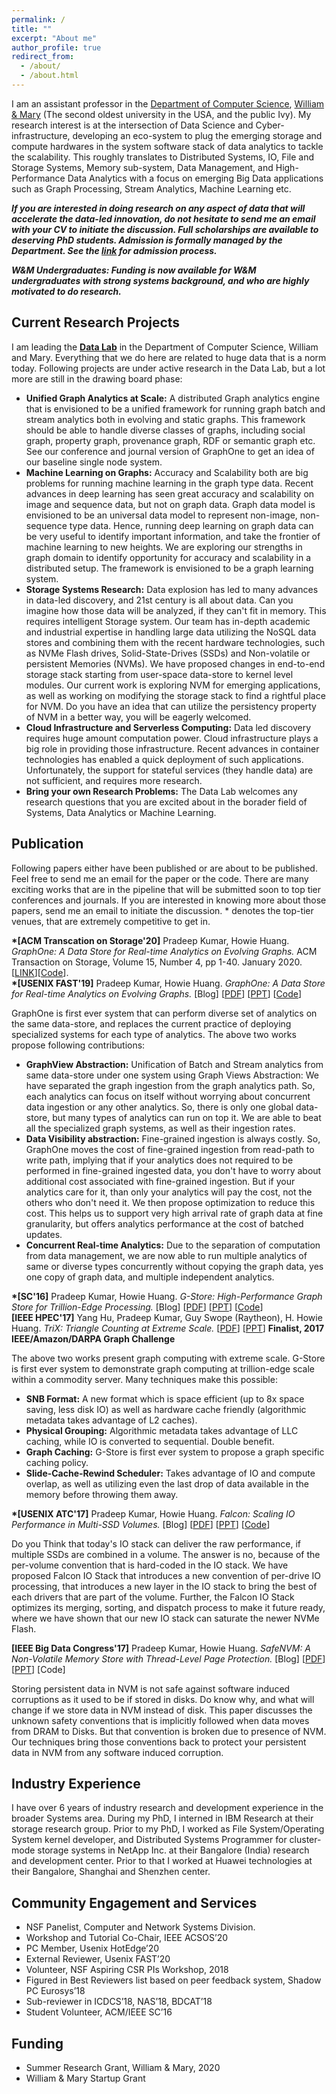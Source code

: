 ```yaml
---
permalink: /
title: ""
excerpt: "About me"
author_profile: true
redirect_from: 
  - /about/
  - /about.html
---
```


I am an assistant professor in the [Department of Computer Science](https://www.wm.edu/as/computerscience/), [William & Mary](https://www.wm.edu/) (The second oldest university in the USA, and the public Ivy). My research interest is at the intersection of Data Science and Cyber-infrastructure, developing an eco-system to plug the emerging storage and compute hardwares in the system software stack of data analytics to tackle the scalability. This roughly translates to Distributed Systems, IO, File and Storage Systems, Memory sub-system, Data Management, and High-Performance Data Analytics with a focus on emerging Big Data applications such as Graph Processing, Stream Analytics, Machine Learning etc. 

***If you are interested in doing research on any aspect of data that will accelerate the data-led innovation, do not hesitate to send me an email with your CV to initiate the discussion. Full scholarships are available to deserving PhD students. Admission is formally managed by the Department. See the [link](https://www.wm.edu/as/computerscience/graduate/admission/index.php) for admission process.***

***W&M Undergraduates: Funding is now available for W&M undergraduates with strong systems background, and who are highly motivated to do research.***

## Current Research Projects

I am leading the **[Data Lab](https://github.com/the-data-lab)** in the Department of Computer Science, William and Mary. Everything that we do here are related to huge data that is a norm today. Following projects are under active research in the Data Lab, but a lot more are still in the drawing board phase:
- **Unified Graph Analytics at Scale:** A distributed Graph analytics engine that is envisioned to be a unified framework for running graph batch and stream analytics both in evolving and static graphs. This framework should be able to handle diverse classes of graphs, including social graph, property graph, provenance graph, RDF or semantic graph etc. See our conference and journal version of GraphOne to get an idea of our baseline single node system.
- **Machine Learning on Graphs:** Accuracy and Scalability both are big problems for running machine learning in the graph type data. Recent advances in deep learning has seen great accuracy and scalability on image and sequence data, but not on graph data. Graph data model is envisioned to be an universal data model to represent non-image, non-sequence type data. Hence, running deep learning on graph data can be very useful to identify important information, and take the frontier of machine learning to new heights. We are exploring our strengths in graph domain to identify opportunity for accuracy and scalability in a distributed setup. The framework is envisioned to be a graph learning system.
- **Storage Systems Research:** Data explosion has led to many advances in data-led discovery, and 21st century is all about data. Can you imagine how those data will be analyzed, if they can't fit in memory. This requires intelligent Storage system. Our team has in-depth academic and industrial expertise in handling large data utilizing the NoSQL data stores and combining them with the recent hardware technologies, such as NVMe Flash drives, Solid-State-Drives (SSDs) and Non-volatile or persistent Memories (NVMs). We have proposed changes in end-to-end storage stack starting from user-space data-store to kernel level modules. Our current work is exploring NVM for emerging applications, as well as working on modifying the storage stack to find a rightful place for NVM. Do you have an idea that can utilize the persistency property of NVM in a better way, you will be eagerly welcomed.
- **Cloud Infrastructure and Serverless Computing:** Data led discovery requires huge amount computation power. Cloud infrastructure plays a big role in providing those infrastructure. Recent advances in container technologies has enabled a quick deployment of such applications. Unfortunately, the support for stateful services (they handle data) are not sufficient, and requires more research.
- **Bring your own Research Problems:** The Data Lab welcomes any research questions that you are excited about in the borader field of Systems, Data Analytics or Machine Learning.


## Publication

Following papers either have been published or are about to be published. Feel free to send me an email for the paper or the code. There are many exciting works that are in the pipeline that will be submitted soon to top tier conferences and journals. If you are interested in knowing more about those papers, send me an email to initiate the discussion. * denotes the top-tier venues, that are extremely competitive to get in.

**\*[ACM Transcation on Storage'20]** Pradeep Kumar, Howie Huang. _GraphOne: A Data Store for Real-time Analytics on Evolving Graphs._ ACM Transaction on Storage, Volume 15, Number 4, pp 1-40. January 2020. [[LINK](https://dl.acm.org/doi/abs/10.1145/3364180)][[Code](https://github.com/the-data-lab/GraphOne)].  
**\*[USENIX FAST'19]** Pradeep Kumar, Howie Huang. _GraphOne: A Data Store for Real-time Analytics on Evolving Graphs._ [Blog] [[PDF](https://www.usenix.org/system/files/fast19-kumar.pdf)] [[PPT](https://www.usenix.org/sites/default/files/conference/protected-files/fast19_slides_kumar.pdf)] [[Code](https://github.com/the-data-lab/GraphOne)]

GraphOne is first ever system that can perform diverse set of analytics on the same data-store, and replaces the current practice of deploying specialized systems for each type of analytics. The above two works propose following contributions:
- **GraphView Abstraction:** Unification of Batch and Stream analytics from same data-store under one system using Graph Views Abstraction: We have separated the graph ingestion from the graph analytics path. So, each analytics can focus on itself without worrying about concurrent data ingestion or any other analytics. So, there is only one global data-store, but many types of analytics can run on top it. We are able to beat all the specialized graph systems, as well as their ingestion rates.
- **Data Visibility abstraction:** Fine-grained ingestion is always costly. So, GraphOne moves the cost of fine-grained ingestion from read-path to write path, implying that if your analytics does not required to be performed in fine-grained ingested data, you don't have to worry about additional cost associated with fine-grained ingestion. But if your analytics care for it, than only your analytics will pay the cost, not the others who don't need it. We then propose optimization to reduce this cost. This helps us to support very high arrival rate of graph data at fine granularity, but offers analytics performance at the cost of batched updates.
- **Concurrent Real-time Analytics:** Due to the separation of computation from data management, we are now able to run multiple analytics of same or diverse types concurrently without copying the graph data, yes one copy of graph data, and multiple independent analytics.

**\*[SC'16]** Pradeep Kumar, Howie Huang. _G-Store: High-Performance Graph Store for Trillion-Edge Processing._ [Blog] [[PDF](https://pradeep-k.github.io/files/G-Store-SC16.pdf)] [[PPT](https://pradeep-k.github.io/files/G-Store-SC16-PPT.pdf)] [[Code](https://github.com/the-data-lab/gstore)]  
**[IEEE HPEC'17]** Yang Hu, Pradeep Kumar, Guy Swope (Raytheon), H. Howie Huang. _TriX: Triangle Counting at Extreme Scale._ [[PDF](https://pradeep-k.github.io/files/TriX-HPEC17.pdf)]  [[PPT](https://pradeep-k.github.io/files/TriX-HPEC17-ppt.pdf)] **Finalist, 2017 IEEE/Amazon/DARPA Graph Challenge**  

The above two works present graph computing with extreme scale. G-Store is first ever system to demonstrate graph computing at trillion-edge scale within a commodity server. Many techniques make this possible:  
- **SNB Format:** A new format which is space efficient (up to 8x space saving, less disk IO) as well as hardware cache friendly (algorithmic metadata takes advantage of L2 caches).
- **Physical Grouping:** Algorithmic metadata takes advantage of LLC caching, while IO is converted to sequential. Double benefit.
- **Graph Caching:** G-Store is first ever system to propose a graph specific caching policy.
- **Slide-Cache-Rewind Scheduler:** Takes advantage of IO and compute overlap, as well as utilizing even the last drop of data available in the memory before throwing them away.

**\*[USENIX ATC'17]** Pradeep Kumar, Howie Huang. _Falcon: Scaling IO Performance in Multi-SSD Volumes._ [Blog] [[PDF](https://www.usenix.org/system/files/conference/atc17/atc17-kumar.pdf)] [[PPT](https://www.usenix.org/sites/default/files/conference/protected-files/atc17_slides_kumar.pdf)] [[Code](https://github.com/the-data-lab/falcon)]

Do you Think that today's IO stack can deliver the raw performance, if multiple SSDs are combined in a volume. The answer is no, because of the per-volume convention that is hard-coded in the IO stack. We have proposed Falcon IO Stack that introduces a new convention of per-drive IO processing, that introduces a new layer in the IO stack to bring the best of each drivers that are part of the volume. Further, the Falcon IO Stack optimizes its merging, sorting, and dispatch process to make it future ready, where we have shown that our new IO stack can saturate the newer NVMe Flash.

**[IEEE Big Data Congress'17]** Pradeep Kumar, Howie Huang. _SafeNVM: A Non-Volatile Memory Store with Thread-Level Page Protection._ [Blog] [[PDF](https://pradeep-k.github.io/files/SafeNVM.pdf)] [[PPT](https://pradeep-k.github.io/files/SafeNVM-ppt.pdf)] [Code]

Storing persistent data in NVM is not safe against software induced corruptions as it used to be if stored in disks. Do know why, and what will change if we store data in NVM instead of disk. This paper discusses the unknown safety conventions that is implicitly followed when data moves from DRAM to Disks. But that convention is broken due to presence of NVM. Our techniques bring those conventions back to protect your persistent data in NVM from any software induced corruption.

## Industry Experience

I have over 6 years of industry research and development experience in the broader Systems area. During my PhD, I interned in IBM Research at their storage research group. Prior to my PhD, I worked as File System/Operating System kernel developer, and Distributed Systems Programmer for cluster-mode storage systems in NetApp Inc. at their Bangalore (India) research and development center. Prior to that I worked at Huawei technologies at their Bangalore, Shanghai and Shenzhen center.

## Community Engagement and Services
- NSF Panelist, Computer and Network Systems Division.
- Workshop and Tutorial Co-Chair, IEEE ACSOS’20
- PC Member, Usenix HotEdge’20
- External Reviewer, Usenix FAST’20
- Volunteer, NSF Aspiring CSR PIs Workshop, 2018
- Figured in Best Reviewers list based on peer feedback system, Shadow PC Eurosys’18
- Sub-reviewer in ICDCS’18, NAS’18, BDCAT’18
- Student Volunteer, ACM/IEEE SC’16

## Funding
- Summer Research Grant, William \& Mary, 2020
- William \& Mary Startup Grant
